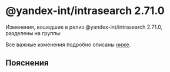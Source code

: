 # @yandex-int/intrasearch 2.71.0

<!-- ЧЕЛОВЕЧЕСКОЕ ВСТУПЛЕНИЕ -->

Изменения, вошедшие в релиз @yandex-int/intrasearch 2.71.0, разделены на группы:

Все важные изменения подробно описаны [ниже](#Пояснения).

## Пояснения

